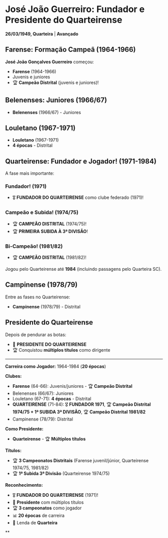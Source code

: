 # José João Guerreiro: Fundador e Presidente do Quarteirense

**26/03/1949, Quarteira** | **Avançado**

## Farense: Formação Campeã (1964-1966)

**José João Gonçalves Guerreiro** começou:
- **Farense** (1964-1966)
- Juvenis e juniores
- 🏆 **Campeão Distrital** (juvenis e juniores)!

## Belenenses: Juniores (1966/67)

- **Belenenses** (1966/67) - Juniores

## Louletano (1967-1971)

- **Louletano** (1967-1971)
- **4 épocas** - Distrital

## Quarteirense: Fundador e Jogador! (1971-1984)

A fase mais importante:

### Fundador! (1971)
- 🎖️ **FUNDADOR DO QUARTEIRENSE** como clube federado (1971)!

### Campeão e Subida! (1974/75)
- 🏆 **CAMPEÃO DISTRITAL** (1974/75)!
- 🏆 **PRIMEIRA SUBIDA À 3ª DIVISÃO**!

### Bi-Campeão! (1981/82)
- 🏆 **CAMPEÃO DISTRITAL** (1981/82)!

Jogou pelo Quarteirense até **1984** (incluindo passagens pelo Quarteira SC).

## Campinense (1978/79)

Entre as fases no Quarteirense:
- **Campinense** (1978/79) - Distrital

## Presidente do Quarteirense

Depois de pendurar as botas:
- 👔 **PRESIDENTE DO QUARTEIRENSE**
- 🏆 Conquistou **múltiplos títulos** como dirigente

---

**Carreira como Jogador:** 1964-1984 (**20 épocas**)

**Clubes:**
- **Farense** (64-66): Juvenis/juniores - 🏆 **Campeão Distrital**
- Belenenses (66/67): Juniores
- Louletano (67-71): **4 épocas** - Distrital
- **QUARTEIRENSE** (71-84): 🎖️ **FUNDADOR 1971**, 🏆 **Campeão Distrital 1974/75 + 1ª SUBIDA 3ª DIVISÃO**, 🏆 **Campeão Distrital 1981/82**
- Campinense (78/79): Distrital

**Como Presidente:**
- **Quarteirense** - 🏆 **Múltiplos títulos**

**Títulos:**
- 🏆 **3 Campeonatos Distritais** (Farense juvenil/júnior, Quarteirense 1974/75, 1981/82)
- 🏆 **1ª Subida 3ª Divisão** (Quarteirense 1974/75)

**Reconhecimento:**
- 🎖️ **FUNDADOR DO QUARTEIRENSE** (1971)!
- 👔 **Presidente** com múltiplos títulos
- 🏆 **3 campeonatos** como jogador
- 📊 **20 épocas** de carreira
- 🦁 Lenda de **Quarteira**

**
